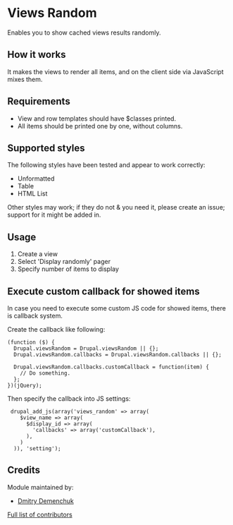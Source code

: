 # Views Random

Enables you to show cached views results randomly.

## How it works

It makes the views to render all items, and on the client side via JavaScript mixes them.

## Requirements

- View and row templates should have $classes printed.
- All items should be printed one by one, without columns.

## Supported styles

The following styles have been tested and appear to work correctly:

- Unformatted
- Table
- HTML List

Other styles may work; if they do not & you need it, please create an issue; support for it might be added in.

## Usage

1. Create a view
2. Select 'Display randomly' pager
3. Specify number of items to display

## Execute custom callback for showed items

In case you need to execute some custom JS code for showed items, there is callback system.

Create the callback like following:


    (function ($) {
      Drupal.viewsRandom = Drupal.viewsRandom || {};
      Drupal.viewsRandom.callbacks = Drupal.viewsRandom.callbacks || {};

      Drupal.viewsRandom.callbacks.customCallback = function(item) {
        // Do something.
      };
    })(jQuery);

Then specify the callback into JS settings:


     drupal_add_js(array('views_random' => array(
        $view_name => array(
          $display_id => array(
            'callbacks' => array('customCallback'),
          ),
        )
      )), 'setting');


## Credits

Module maintained by:

- [Dmitry Demenchuk](https://www.drupal.org/u/mrded)

[Full list of contributors](https://www.drupal.org/node/1983206/committers)

